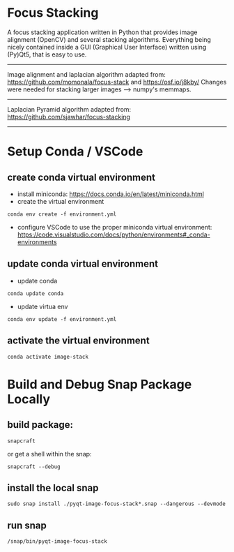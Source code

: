 # Focus Stacking

A focus stacking application written in Python that provides image alignment (OpenCV) and several stacking algorithms. Everything being nicely contained inside a GUI (Graphical User Interface) written using (Py)Qt5, that is easy to use.

---

Image alignment and laplacian algorithm adapted from: https://github.com/momonala/focus-stack and https://osf.io/j8kby/
Changes were needed for stacking larger images --> numpy's memmaps.

---

Laplacian Pyramid algorithm adapted from: https://github.com/sjawhar/focus-stacking

---

# Setup Conda / VSCode
## create conda virtual environment
- install miniconda: https://docs.conda.io/en/latest/miniconda.html
- create the virtual environment
```
conda env create -f environment.yml
```
- configure VSCode to use the proper miniconda virtual environment: https://code.visualstudio.com/docs/python/environments#_conda-environments

## update conda virtual environment
- update conda
```
conda update conda
```
- update virtua env
```
conda env update -f environment.yml
```

## activate the virtual environment
```
conda activate image-stack
```
# Build and Debug Snap Package Locally
## build package:
```
snapcraft
```
or get a shell within the snap:
```
snapcraft --debug
```

## install the local snap
```
sudo snap install ./pyqt-image-focus-stack*.snap --dangerous --devmode
```

## run snap
```
/snap/bin/pyqt-image-focus-stack
```
